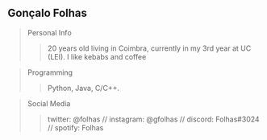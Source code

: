 ## Gonçalo Folhas

> Personal Info
> > 20 years old
> > living in Coimbra,
> > currently in my 3rd year at UC (LEI).
> > I like kebabs and coffee

> Programming
> > Python,
> > Java,
> > C/C++.

> Social Media
> > twitter: @foIhas //
> > instagram: @gfolhas //
> > discord: Folhas#3024 //
> > spotify: Folhas
